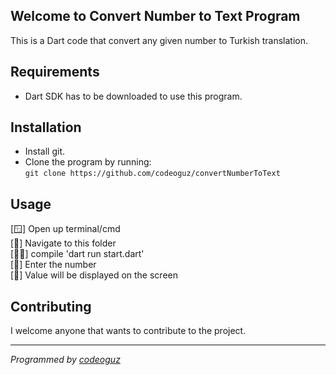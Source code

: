 ## Welcome to Convert Number to Text Program
This is a Dart code that convert any given number to Turkish translation.

## Requirements
- Dart SDK has to be downloaded to use this program.

## Installation
- Install git.
- Clone the program by running: <br>
```git clone https://github.com/codeoguz/convertNumberToText```

## Usage
[🪟] Open up terminal/cmd <br>
[📂] Navigate to this folder <br>
[🧑‍💻] compile 'dart run start.dart' <br>
[🔢] Enter the number <br>
[📱] Value will be displayed on the screen <br>

## Contributing
I welcome anyone that wants to contribute to the project.

<hr/>

*Programmed by [codeoguz](github.com/codeoguz)*
